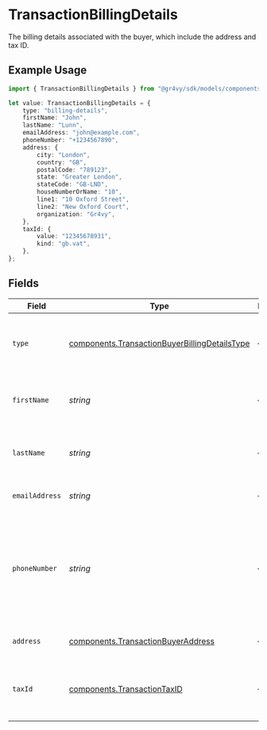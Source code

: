 # TransactionBillingDetails

The billing details associated with the buyer, which include the
address and tax ID.

## Example Usage

```typescript
import { TransactionBillingDetails } from "@gr4vy/sdk/models/components";

let value: TransactionBillingDetails = {
    type: "billing-details",
    firstName: "John",
    lastName: "Lunn",
    emailAddress: "john@example.com",
    phoneNumber: "+1234567890",
    address: {
        city: "London",
        country: "GB",
        postalCode: "789123",
        state: "Greater London",
        stateCode: "GB-LND",
        houseNumberOrName: "10",
        line1: "10 Oxford Street",
        line2: "New Oxford Court",
        organization: "Gr4vy",
    },
    taxId: {
        value: "12345678931",
        kind: "gb.vat",
    },
};
```

## Fields

| Field                                                                                                                                            | Type                                                                                                                                             | Required                                                                                                                                         | Description                                                                                                                                      | Example                                                                                                                                          |
| ------------------------------------------------------------------------------------------------------------------------------------------------ | ------------------------------------------------------------------------------------------------------------------------------------------------ | ------------------------------------------------------------------------------------------------------------------------------------------------ | ------------------------------------------------------------------------------------------------------------------------------------------------ | ------------------------------------------------------------------------------------------------------------------------------------------------ |
| `type`                                                                                                                                           | [components.TransactionBuyerBillingDetailsType](../../models/components/transactionbuyerbillingdetailstype.md)                                   | :heavy_minus_sign:                                                                                                                               | The type of this resource. Is always `billing-details`.                                                                                          | billing-details                                                                                                                                  |
| `firstName`                                                                                                                                      | *string*                                                                                                                                         | :heavy_minus_sign:                                                                                                                               | The first name(s) or given name of the buyer.                                                                                                    | John                                                                                                                                             |
| `lastName`                                                                                                                                       | *string*                                                                                                                                         | :heavy_minus_sign:                                                                                                                               | The last name, or family name, of the buyer.                                                                                                     | Lunn                                                                                                                                             |
| `emailAddress`                                                                                                                                   | *string*                                                                                                                                         | :heavy_minus_sign:                                                                                                                               | The email address of the buyer.                                                                                                                  | john@example.com                                                                                                                                 |
| `phoneNumber`                                                                                                                                    | *string*                                                                                                                                         | :heavy_minus_sign:                                                                                                                               | The phone number of the buyer. This number is formatted according to the<br/>[E164 number standard](https://www.twilio.com/docs/glossary/what-e164). | +1234567890                                                                                                                                      |
| `address`                                                                                                                                        | [components.TransactionBuyerAddress](../../models/components/transactionbuyeraddress.md)                                                         | :heavy_minus_sign:                                                                                                                               | The billing address of the buyer.                                                                                                                |                                                                                                                                                  |
| `taxId`                                                                                                                                          | [components.TransactionTaxID](../../models/components/transactiontaxid.md)                                                                       | :heavy_minus_sign:                                                                                                                               | The tax information associated with the billing details.                                                                                         |                                                                                                                                                  |